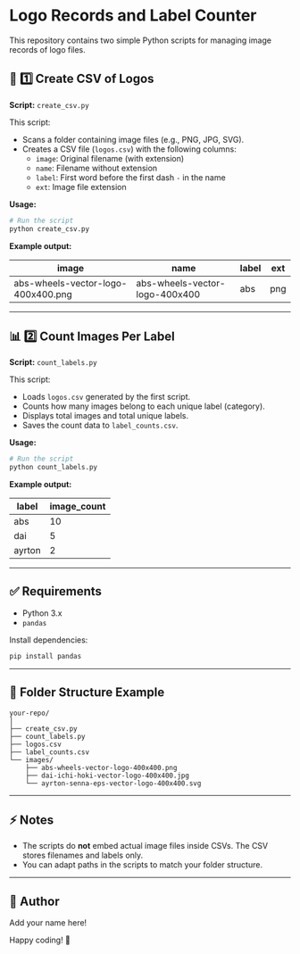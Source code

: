 
# Logo Records and Label Counter

This repository contains two simple Python scripts for managing image records of logo files.

## 📁 1️⃣ Create CSV of Logos

**Script:** `create_csv.py`

This script:
- Scans a folder containing image files (e.g., PNG, JPG, SVG).
- Creates a CSV file (`logos.csv`) with the following columns:
  - `image`: Original filename (with extension)
  - `name`: Filename without extension
  - `label`: First word before the first dash `-` in the name
  - `ext`: Image file extension

**Usage:**

```bash
# Run the script
python create_csv.py
```

**Example output:**

| image | name | label | ext |
|-------|------|-------|-----|
| abs-wheels-vector-logo-400x400.png | abs-wheels-vector-logo-400x400 | abs | png |

---

## 📊 2️⃣ Count Images Per Label

**Script:** `count_labels.py`

This script:
- Loads `logos.csv` generated by the first script.
- Counts how many images belong to each unique label (category).
- Displays total images and total unique labels.
- Saves the count data to `label_counts.csv`.

**Usage:**

```bash
# Run the script
python count_labels.py
```

**Example output:**

| label | image_count |
|-------|--------------|
| abs   | 10           |
| dai   | 5            |
| ayrton| 2            |

---

## ✅ Requirements

- Python 3.x
- `pandas`

Install dependencies:

```bash
pip install pandas
```

---

## 📂 Folder Structure Example

```
your-repo/
│
├── create_csv.py
├── count_labels.py
├── logos.csv
├── label_counts.csv
└── images/
    ├── abs-wheels-vector-logo-400x400.png
    ├── dai-ichi-hoki-vector-logo-400x400.jpg
    └── ayrton-senna-eps-vector-logo-400x400.svg
```

---

## ⚡️ Notes

- The scripts do **not** embed actual image files inside CSVs. The CSV stores filenames and labels only.
- You can adapt paths in the scripts to match your folder structure.

---

## 👤 Author

Add your name here!

Happy coding! 🚀
